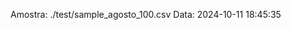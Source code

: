  Amostra: ./test/sample_agosto_100.csv
                               Data: 2024-10-11 18:45:35
                        